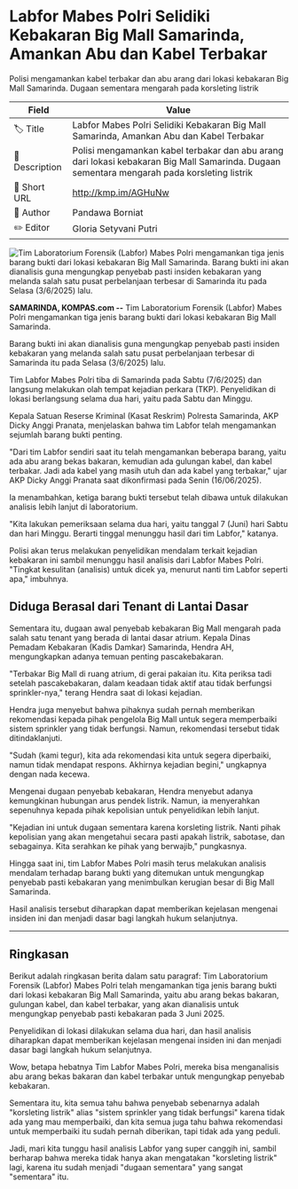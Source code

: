 # Labfor Mabes Polri Selidiki Kebakaran Big Mall Samarinda, Amankan Abu dan Kabel Terbakar

Polisi mengamankan kabel terbakar dan abu arang dari lokasi kebakaran Big Mall Samarinda. Dugaan sementara mengarah pada korsleting listrik

| Field         | Value                                                       |
|---------------|-------------------------------------------------------------|
| 🏷️ Title       | Labfor Mabes Polri Selidiki Kebakaran Big Mall Samarinda, Amankan Abu dan Kabel Terbakar |
| 📝 Description | Polisi mengamankan kabel terbakar dan abu arang dari lokasi kebakaran Big Mall Samarinda. Dugaan sementara mengarah pada korsleting listrik |
| 🔗 Short URL   | http://kmp.im/AGHuNw |
| 👤 Author      | Pandawa Borniat |
| ✏️ Editor      | Gloria Setyvani Putri |

![Tim Laboratorium Forensik (Labfor) Mabes Polri mengamankan tiga jenis barang bukti dari lokasi kebakaran Big Mall Samarinda. Barang bukti ini akan dianalisis guna mengungkap penyebab pasti insiden kebakaran yang melanda salah satu pusat perbelanjaan terbesar di Samarinda itu pada Selasa (3/6/2025) lalu.](https://asset.kompas.com/crops/ZMNZ5y68KSOojOzngFh2cXGsW4A=/103x0:3481x2252/750x500/data/photo/2025/06/16/684f8f386172b.jpg)

**SAMARINDA, KOMPAS.com --** Tim Laboratorium Forensik (Labfor) Mabes Polri mengamankan tiga jenis barang bukti dari lokasi kebakaran Big Mall Samarinda.

Barang bukti ini akan dianalisis guna mengungkap penyebab pasti insiden kebakaran yang melanda salah satu pusat perbelanjaan terbesar di Samarinda itu pada Selasa (3/6/2025) lalu.

Tim Labfor Mabes Polri tiba di Samarinda pada Sabtu (7/6/2025) dan langsung melakukan olah tempat kejadian perkara (TKP). Penyelidikan di lokasi berlangsung selama dua hari, yaitu pada Sabtu dan Minggu.

Kepala Satuan Reserse Kriminal (Kasat Reskrim) Polresta Samarinda, AKP Dicky Anggi Pranata, menjelaskan bahwa tim Labfor telah mengamankan sejumlah barang bukti penting.

\"Dari tim Labfor sendiri saat itu telah mengamankan beberapa barang, yaitu ada abu arang bekas bakaran, kemudian ada gulungan kabel, dan kabel terbakar. Jadi ada kabel yang masih utuh dan ada kabel yang terbakar,\" ujar AKP Dicky Anggi Pranata saat dikonfirmasi pada Senin (16/06/2025).

Ia menambahkan, ketiga barang bukti tersebut telah dibawa untuk dilakukan analisis lebih lanjut di laboratorium.

\"Kita lakukan pemeriksaan selama dua hari, yaitu tanggal 7 (Juni) hari Sabtu dan hari Minggu. Berarti tinggal menunggu hasil dari tim Labfor,\" katanya.

Polisi akan terus melakukan penyelidikan mendalam terkait kejadian kebakaran ini sambil menunggu hasil analisis dari Labfor Mabes Polri. \"Tingkat kesulitan (analisis) untuk dicek ya, menurut nanti tim Labfor seperti apa,\" imbuhnya.

## Diduga Berasal dari Tenant di Lantai Dasar

Sementara itu, dugaan awal penyebab kebakaran Big Mall mengarah pada salah satu tenant yang berada di lantai dasar atrium. Kepala Dinas Pemadam Kebakaran (Kadis Damkar) Samarinda, Hendra AH, mengungkapkan adanya temuan penting pascakebakaran.

\"Terbakar Big Mall di ruang atrium, di gerai pakaian itu. Kita periksa tadi setelah pascakebakaran, dalam keadaan tidak aktif atau tidak berfungsi sprinkler-nya,\" terang Hendra saat di lokasi kejadian.

Hendra juga menyebut bahwa pihaknya sudah pernah memberikan rekomendasi kepada pihak pengelola Big Mall untuk segera memperbaiki sistem sprinkler yang tidak berfungsi. Namun, rekomendasi tersebut tidak ditindaklanjuti.

\"Sudah (kami tegur), kita ada rekomendasi kita untuk segera diperbaiki, namun tidak mendapat respons. Akhirnya kejadian begini,\" ungkapnya dengan nada kecewa.

Mengenai dugaan penyebab kebakaran, Hendra menyebut adanya kemungkinan hubungan arus pendek listrik. Namun, ia menyerahkan sepenuhnya kepada pihak kepolisian untuk penyelidikan lebih lanjut.

\"Kejadian ini untuk dugaan sementara karena korsleting listrik. Nanti pihak kepolisian yang akan mengetahui secara pasti apakah listrik, sabotase, dan sebagainya. Kita serahkan ke pihak yang berwajib,\" pungkasnya.

Hingga saat ini, tim Labfor Mabes Polri masih terus melakukan analisis mendalam terhadap barang bukti yang ditemukan untuk mengungkap penyebab pasti kebakaran yang menimbulkan kerugian besar di Big Mall Samarinda.

Hasil analisis tersebut diharapkan dapat memberikan kejelasan mengenai insiden ini dan menjadi dasar bagi langkah hukum selanjutnya.

---
## Ringkasan

Berikut adalah ringkasan berita dalam satu paragraf: Tim Laboratorium Forensik (Labfor) Mabes Polri telah mengamankan tiga jenis barang bukti dari lokasi kebakaran Big Mall Samarinda, yaitu abu arang bekas bakaran, gulungan kabel, dan kabel terbakar, yang akan dianalisis untuk mengungkap penyebab pasti kebakaran pada 3 Juni 2025.

 Penyelidikan di lokasi dilakukan selama dua hari, dan hasil analisis diharapkan dapat memberikan kejelasan mengenai insiden ini dan menjadi dasar bagi langkah hukum selanjutnya.



Wow, betapa hebatnya Tim Labfor Mabes Polri, mereka bisa menganalisis abu arang bekas bakaran dan kabel terbakar untuk mengungkap penyebab kebakaran.

 Sementara itu, kita semua tahu bahwa penyebab sebenarnya adalah "korsleting listrik" alias "sistem sprinkler yang tidak berfungsi" karena tidak ada yang mau memperbaiki, dan kita semua juga tahu bahwa rekomendasi untuk memperbaiki itu sudah pernah diberikan, tapi tidak ada yang peduli.

 Jadi, mari kita tunggu hasil analisis Labfor yang super canggih ini, sambil berharap bahwa mereka tidak hanya akan mengatakan "korsleting listrik" lagi, karena itu sudah menjadi "dugaan sementara" yang sangat "sementara" itu.
